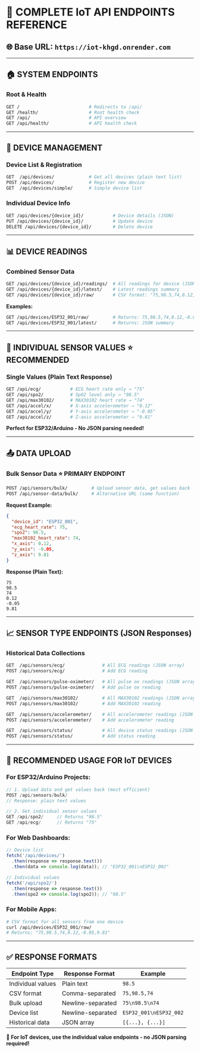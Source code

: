 # 📡 COMPLETE IoT API ENDPOINTS REFERENCE

## **🌐 Base URL:** `https://iot-khgd.onrender.com`

---

## **🏠 SYSTEM ENDPOINTS**

### **Root & Health**
```bash
GET /                          # Redirects to /api/
GET /health/                   # Root health check
GET /api/                      # API overview
GET /api/health/               # API health check
```

---

## **📱 DEVICE MANAGEMENT**

### **Device List & Registration**
```bash
GET  /api/devices/             # Get all devices (plain text list)
POST /api/devices/             # Register new device
GET  /api/devices/simple/      # Simple device list
```

### **Individual Device Info**
```bash
GET /api/devices/{device_id}/           # Device details (JSON)
PUT /api/devices/{device_id}/           # Update device
DELETE /api/devices/{device_id}/        # Delete device
```

---

## **📊 DEVICE READINGS**

### **Combined Sensor Data**
```bash
GET /api/devices/{device_id}/readings/  # All readings for device (JSON)
GET /api/devices/{device_id}/latest/    # Latest readings summary
GET /api/devices/{device_id}/raw/       # CSV format: "75,98.5,74,0.12,-0.05,9.81"
```

**Examples:**
```bash
GET /api/devices/ESP32_001/raw/         # Returns: 75,98.5,74,0.12,-0.05,9.81
GET /api/devices/ESP32_001/latest/      # Returns: JSON summary
```

---

## **🎯 INDIVIDUAL SENSOR VALUES** ⭐ **RECOMMENDED**

### **Single Values (Plain Text Response)**
```bash
GET /api/ecg/           # ECG heart rate only → "75"
GET /api/spo2/          # SpO2 level only → "98.5"  
GET /api/max30102/      # MAX30102 heart rate → "74"
GET /api/accel/x/       # X-axis accelerometer → "0.12"
GET /api/accel/y/       # Y-axis accelerometer → "-0.05"
GET /api/accel/z/       # Z-axis accelerometer → "9.81"
```

**Perfect for ESP32/Arduino - No JSON parsing needed!**

---

## **📤 DATA UPLOAD**

### **Bulk Sensor Data** ⭐ **PRIMARY ENDPOINT**
```bash
POST /api/sensors/bulk/         # Upload sensor data, get values back
POST /api/sensor-data/bulk/     # Alternative URL (same function)
```

**Request Example:**
```json
{
  "device_id": "ESP32_001",
  "ecg_heart_rate": 75,
  "spo2": 98.5,
  "max30102_heart_rate": 74,
  "x_axis": 0.12,
  "y_axis": -0.05,
  "z_axis": 9.81
}
```

**Response (Plain Text):**
```
75
98.5
74
0.12
-0.05
9.81
```

---

## **📈 SENSOR TYPE ENDPOINTS** (JSON Responses)

### **Historical Data Collections**
```bash
GET  /api/sensors/ecg/              # All ECG readings (JSON array)
POST /api/sensors/ecg/              # Add ECG reading

GET  /api/sensors/pulse-oximeter/   # All pulse ox readings (JSON array)  
POST /api/sensors/pulse-oximeter/   # Add pulse ox reading

GET  /api/sensors/max30102/         # All MAX30102 readings (JSON array)
POST /api/sensors/max30102/         # Add MAX30102 reading

GET  /api/sensors/accelerometer/    # All accelerometer readings (JSON array)
POST /api/sensors/accelerometer/    # Add accelerometer reading

GET  /api/sensors/status/           # All device status readings (JSON array)
POST /api/sensors/status/           # Add status reading
```

---

## **🎯 RECOMMENDED USAGE FOR IoT DEVICES**

### **For ESP32/Arduino Projects:**
```cpp
// 1. Upload data and get values back (most efficient)
POST /api/sensors/bulk/
// Response: plain text values

// 2. Get individual sensor values  
GET /api/spo2/     // Returns "98.5"
GET /api/ecg/      // Returns "75"
```

### **For Web Dashboards:**
```javascript
// Device list
fetch('/api/devices/')
  .then(response => response.text())
  .then(data => console.log(data)); // "ESP32_001\nESP32_002"

// Individual values
fetch('/api/spo2/')
  .then(response => response.text()) 
  .then(spo2 => console.log(spo2)); // "98.5"
```

### **For Mobile Apps:**
```bash
# CSV format for all sensors from one device
curl /api/devices/ESP32_001/raw/
# Returns: "75,98.5,74,0.12,-0.05,9.81"
```

---

## **✅ RESPONSE FORMATS**

| Endpoint Type | Response Format | Example |
|---------------|----------------|---------|
| Individual values | Plain text | `98.5` |
| CSV format | Comma-separated | `75,98.5,74` |
| Bulk upload | Newline-separated | `75\n98.5\n74` |
| Device list | Newline-separated | `ESP32_001\nESP32_002` |
| Historical data | JSON array | `[{...}, {...}]` |

**🎯 For IoT devices, use the individual value endpoints - no JSON parsing required!**

